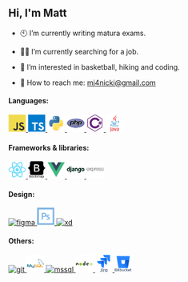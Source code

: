 <h2 align="left">Hi, I'm Matt</h2>

- 🕙 I’m currently writing matura exams.

- 👨‍🎓 I’m currently searching for a job.

- 👀 I’m interested in basketball, hiking and coding.

- 📲 How to reach me: mj4nicki@gmail.com

<h4 align="left">Languages:</h4>
<p align="left"> 
<!-- JS -->
<a href="https://www.javascript.com/" target="_blank"> 
  <img src="https://raw.githubusercontent.com/devicons/devicon/master/icons/javascript/javascript-original.svg" alt="javascript" width="35" height="35"/> 
</a>
<!-- TS -->
<a href="https://www.typescriptlang.org/" target="_blank"> 
  <img src="https://raw.githubusercontent.com/devicons/devicon/master/icons/typescript/typescript-original.svg" alt="typescript" width="35" height="35"/> 
</a>
<!-- Python -->
<a href="https://www.python.org" target="_blank"> 
  <img src="https://raw.githubusercontent.com/devicons/devicon/master/icons/python/python-original.svg" alt="python" width="35" height="35"/> 
</a>
<!-- PHP -->
<a href="https://www.php.net" target="_blank"> 
  <img src="https://raw.githubusercontent.com/devicons/devicon/master/icons/php/php-original.svg" alt="php" width="35" height="35"/> 
</a>
<!-- C# -->
<a href="https://www.w3schools.com/cs/" target="_blank"> 
  <img src="https://github.com/devicons/devicon/blob/master/icons/csharp/csharp-line.svg" alt="csharp" width="35" height="35"/> 
</a>
<!-- Java -->
<a href="https://www.java.com/en/" target="_blank"> 
  <img src="https://github.com/devicons/devicon/blob/master/icons/java/java-original-wordmark.svg" alt="java" width="35" height="35"/> 
</a>
</p>

<h4 align="left">Frameworks & libraries:</h4>
<p align="left">
<!-- React -->
<a href="https://reactjs.org/" target="_blank"> 
  <img src="https://github.com/devicons/devicon/blob/master/icons/react/react-original.svg" alt="react" width="35" height="35"/> 
</a>
<!-- Bootstrap -->
<a href="https://getbootstrap.com" target="_blank"> 
  <img src="https://raw.githubusercontent.com/devicons/devicon/master/icons/bootstrap/bootstrap-plain-wordmark.svg" alt="bootstrap" width="35" height="35"/> 
</a> 
<!-- Vue -->
<a href="https://vuejs.org/" target="_blank"> 
  <img src="https://github.com/devicons/devicon/blob/master/icons/vuejs/vuejs-original.svg" alt="vuejs" width="35" height="35"/> 
</a>
<!-- Django -->
<a href="https://www.djangoproject.com/" target="_blank"> 
  <img src="https://github.com/devicons/devicon/blob/master/icons/django/django-plain-wordmark.svg" alt="django" width="35" height="35"/> 
</a>
<!-- Express -->
<a href="https://expressjs.com" target="_blank"> 
  <img src="https://raw.githubusercontent.com/devicons/devicon/master/icons/express/express-original-wordmark.svg" alt="express" width="35" height="35"/> 
</a>
</p>

<h4 align="left">Design:</h4>
<p align="left">
<!-- Figma -->
<a href="https://www.figma.com/" target="_blank"> 
  <img src="https://www.vectorlogo.zone/logos/figma/figma-icon.svg" alt="figma" width="35" height="35"/> 
</a>
<!-- Photoshop -->
<a href="https://www.photoshop.com/en" target="_blank"> 
  <img src="https://raw.githubusercontent.com/devicons/devicon/master/icons/photoshop/photoshop-line.svg" alt="photoshop" width="35" height="35"/> 
</a>
<!-- Adobe Xd -->
<a href="https://www.adobe.com/products/xd.html" target="_blank"> 
  <img src="https://cdn.worldvectorlogo.com/logos/adobe-xd.svg" alt="xd" width="35" height="35"/> 
</a>
</p>

<h4 align="left">Others:</h4>
<p align="left">
<!-- Git -->
<a href="https://git-scm.com/" target="_blank"> 
  <img src="https://www.vectorlogo.zone/logos/git-scm/git-scm-icon.svg" alt="git" width="35" height="35"/> 
</a>
<!-- MySql -->
<a href="https://www.mysql.com/" target="_blank"> 
  <img src="https://raw.githubusercontent.com/devicons/devicon/master/icons/mysql/mysql-original-wordmark.svg" alt="mysql" width="35" height="35"/> 
</a>
<!-- MS SQL -->
<a href="https://www.microsoft.com/en-us/sql-server" target="_blank"> 
  <img src="https://www.svgrepo.com/show/303229/microsoft-sql-server-logo.svg" alt="mssql" width="35" height="35"/> 
</a> 
<!-- Node JS -->
<a href="https://nodejs.org" target="_blank"> 
  <img src="https://raw.githubusercontent.com/devicons/devicon/master/icons/nodejs/nodejs-original-wordmark.svg" alt="nodejs" width="35" height="35"/> 
</a>
<!-- JIRA -->
<a href="https://www.atlassian.com/pl/software/jira" target="_blank"> 
  <img src="https://github.com/devicons/devicon/blob/master/icons/jira/jira-original-wordmark.svg" alt="jira" width="35" height="35"/> 
</a>
<!-- Bitbucket -->
<a href="https://bitbucket.org/" target="_blank"> 
  <img src="https://github.com/devicons/devicon/blob/master/icons/bitbucket/bitbucket-original-wordmark.svg" alt="bitbucket" width="35" height="35"/> 
</a>
</p>
